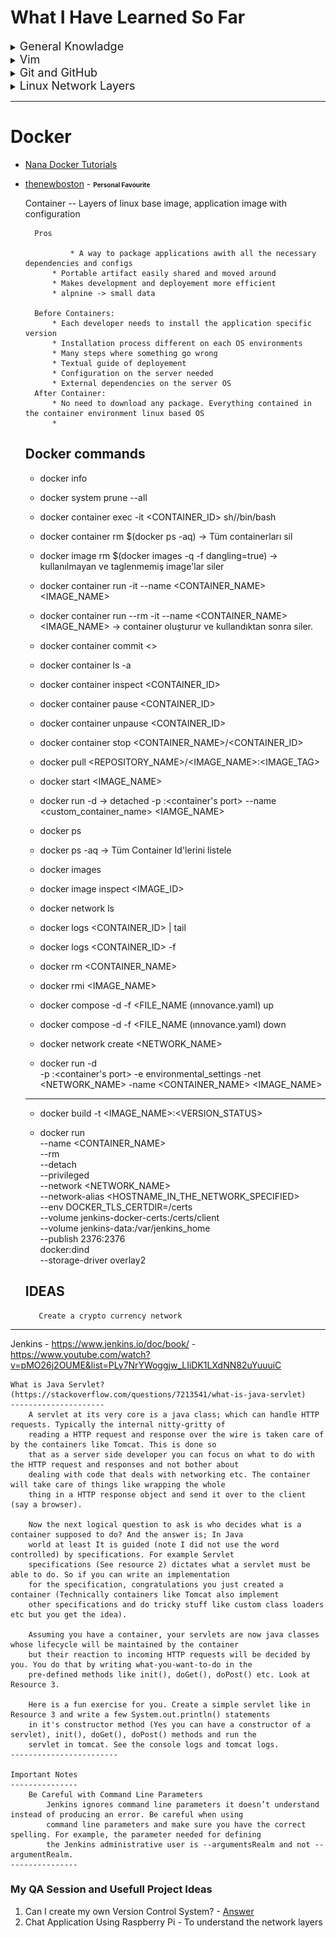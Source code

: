 # What I Have Learned So Far

<details>
  <summary><font size=4>General Knowladge</font></summary>

### SSH
  SSH, also known as Secure Shell or Secure Socket Shell, is a network protocol that gives users, particularly system administrators, a secure way to access a computer over an unsecured network.

  SSH also refers to the suite of utilities that implement the SSH protocol. Secure Shell provides strong password authentication and public key authentication, as well as encrypted data communications between two computers connecting over an open network, such as the internet.

  In addition to providing strong encryption, SSH is widely used by network administrators to manage systems and applications remotely, enabling them to log in to another computer over a network, execute commands and move files from one computer to another.

### This Section Inclued Some Terms That You Will Face Frequently

* [**HELM**](https://www.freecodecamp.org/news/what-is-a-helm-chart-tutorial-for-kubernetes-beginners/)

* [What is a **.yaml** File and Where to Use It?](https://medium.com/codex/docker-compose-explained-3954baf495ec)

* **Hash Code** &rarr; A hash function is any function that can be used to map data of arbitrary size to fixed-size values.The values returned by a hash function are called hash values, hash codes, digests, or simply hashes.

</details>

<details>
  <summary><font size=4>Vim</font></summary>

### What is Vim?

Vim is a text editor for Unix that comes with Linux, BSD, and macOS. It is known to be fast and powerful, partly because it is a small program that can run in a terminal (although it has a graphical interface). It is mainly because it can be managed entirely without menus or a mouse with a keyboard.

* [What is Vim and It's Power?](https://www.loginradius.com/blog/engineering/vim-getting-started/)
* You should learn [Vim](https://www.openvim.com/).

</details>

<details>
  <summary><font size=4>Git and GitHub</font></summary>

### What is Git and GitHub?

Git is an open-source, version control tool created in 2005 by developers working on the Linux operating system; GitHub is a company founded in 2008 that makes tools which integrate with git. You do not need GitHub to use git, but you cannot use GitHub without using git. There are many other alternatives to GitHub, such as GitLab, BitBucket, and “host-your-own” solutions such as gogs and gittea. All of these are referred to in git-speak as “remotes”, and all are completely optional. You do not need to use a remote to use git, but it will make sharing your code with others easier.

<font size=4>**Useful Links for Learning Git and GitHub**</font>

* [GitHub - Git](https://learngitbranching.js.org "GitHub")

* [Reading Material About Basic Git Commands](https://product.hubspot.com/blog/git-and-github-tutorial-for-beginners)

<font size=4>**Quick Git Tutorial**</font>

  \* Following the below commands below shows a quick tour for creating and using Git and GitHub locally and remotely

* ``mkdir <Project_File>`` &rarr; Create a directory in current working direcory
* ``touch README.md`` &rarr; Create a README file

> At this point you have a directory called `Project_File` which includes `README.md` file. We used Linux Bash Commands to handle above commands.

>For more information please learn linux commands. [Learning Linux commands](https://www.hostinger.com/tutorials/linux-commands) will boost your Git experience and the tools we will examine later.

* ``git init`` &rarr; Convert your directory to a Git repository
* ``git add README.md`` &rarr; Add your editted file/s to the [Staging Environment](https://www.geeksforgeeks.org/staging-in-git/)
* ``git commit`` &rarr; Let Git keeps track of your staged files
  - If you use ``git commit -m "<YOUR_COMMIT_MESSAGE>"``, you will write your commit messages directly instead of Vim editor

>Do not forget to use `git add <FILE_NAME>` command before you commit

Till now, we just made some changes locally. To use GitHub remotely, we will connect our local repository to remote repository with the following command;

* ``git remote add origin <GitHub_PAGE_LINK>`` &rarr; Connect our local repository to remote repository
  - Till now, we just made some changes locally. This command connects our local repository to remote one.

  - Be carefull ! You need to sign up to GitHub for this step. <GitHub_PAGE_LINK> are provided by GitHub itself.

* ``git remote -v`` &rarr; Check which GitHub account you are connected to.

  - This command should give an output like below. Otherwise go and check some stackoverflow pages for salvation.

  ``
  origin  https://github.com/<USER_NAME>/<REPOSITORY_NAME>.git (fetch)
  ``
  ``
  origin  https://github.com/<USER_NAME>/<REPOSITORY_NAME>.git (push)
  ``

>You might be wondering what that __origin__ word means in the command above. What happens is that when you clone a remote repository to your local machine, Git creates an alias for you. In nearly all cases this alias is called __origin__.

* ``git push origin master`` &rarr;  Send your local commits to GitHub and Voila! You are a Git master now. Not the branch one!

---
NOTE: You could first create a GitHub repository and then __clone__ it. After that you would be at the same page
with us for now. To __clone__;

* ``git clone <GitHub_Link>`` &rarr; Clone an existing GitHub repository to your local machine.
---
* ``git branch`` &rarr; Lists all the existed branches. If master branch is the only branch, the output should be like below;
  - ``
  C:\Users\...\<Project_File>>git branch
  ``
  ``* master``

* ``git branch <GIT_BRANCH_NAME>`` &rarr; Create a new branch called `<GIT_BRANCH_NAME>`

* ``git checkout <GIT_BRANCH_NAME>`` &rarr; Change your current working branch to `<GIT_BRANCH_NAME>`
  - ``git checkout -b <GIT_BRANCH_NAME>`` &rarr; Create a branch if not exists

* ``git push origin <GIT_BRANCH_NAME>`` &rarr; Send your changes on `<GIT_BRANCH_NAME>` to remote

* ``git branch -D <GIT_BRANCH_NAME>`` &rarr; Delete your current working branch locally

* ``git push origin --delete <GIT_BRANCH_NAME>`` &rarr; Delete your branch remotely

>Keep that in mind! You can not delete a branch without having checked out otherwise look the below image:
![Cutting the stick you hold](https://github.com/kasimerbay/Innovance-Internship/blob/master/1210-1240955295Hn8Q.jpg)
---

* ``git merge <GIT_BRANCH_NAME>`` &rarr; Pile up your commits on `<GIT_BRANCH_NAME>` and combines your current branch

* ``git pull origin master`` &rarr; Move your remote files and changes to your local

* ``git rebase <GIT_BRANCH_NAME>`` &rarr; Comming Soon...
  - Reading the official Git manual it states that rebase “reapplies commits on top o another base branch” , whereas merge “joins two or more development histories together”  In other words, the key difference between merge and rebase is that while merge preserves history as it happened, rebase rewrites it.

* `` git HEAD^`` &rarr; Move your `HEAD` file upward in the commitment tree.

* ``git branch -f master HEAD~3`` &rarr; Sends the HEAD to 3 commits above

</details>

<details>
  <summary><font size=4>Linux Network Layers</font></summary>

### Resources to Summarize Linux Network Layers

* <https://tldp.org/LDP/intro-linux/html/sect_10_01.html>
* <https://linux-kernel-labs.github.io/refs/heads/master/labs/networking.html>
* <https://www.linux.com/topic/networking/practical-networking-linux-admins-tcpip/>
* <https://www.geeksforgeeks.org/tcp-ip-model/?ref=lbp>

### Frequently Used Terms

* A _protocol_ is, simply put, a set of rules for communication.
  - In order to get data over the network, for instance an E-mail from your computer
	to some computer at the other end of the world, lots of different hard- and software
	needs to work together.

	All these pieces of hardware and the different software programs speak different languages.
	Imagine your E-mail program: it is able to talk to the computer operating system, through a
	specific protocol, but it is not able to talk to the computer hardware. We need a special
	program in the operating system that performs this function. In turn, the computer needs to
	be able to communicate with the telephone line or other Internet hookup method. And behind the
	scenes, network connection hardware needs to be able to communicate in order to pass your
	E-mail from one appliance to the other, all the way to the destination computer.

	All these different types of communication protocols are classified in 7 layers, which are
	known as _the Open Systems Interconnection Reference Model_, **the OSI Model** for short.

* ``hostname`` &rarr; this displays the hostname of your machine.
* ``ifconfig`` &rarr; this gives us the IP address of the device.
* ``netstat -a`` &rarr; this lists all the ports being used.

* The unique combination of IP address and Port number together are termed as **Socket**.
---
# The OSI Model's Layers

1. **Physical Layer**
  * The physical layer refers to your networking hardware: **Ethernet** and **wi-fi interfaces**, **cabling**, **switches**, whatever gadgets it takes to move your bits and the electricity to operate them.  

    <ins><font size=4>**The Functions of Physical Layer**</font></ins>
      - _Bit Synchronization_
        The physical layer provides the synchronization of the bits by providing a clock. This clock controls both sender and receiver thus providing synchronization at bit level.

        <ins>Note</ins>:
          CP, the clock pulse is the vibration of a quartz crystal located inside a computer for synchronizing the timing of hardware components.

      - _Bit Rate Control_
        The Physical layer also defines the transmission rate i.e. the number of bits sent per second.

      - _Physical Topologies_
        Physical layer specifies the way in which the different, devices/nodes are arranged in a network i.e. bus, star, or mesh topology.

      - _Transmission Mode_
        Physical layer also defines the way in which the data flows between the two connected devices. The various transmission modes possible are Simplex, half-duplex and full-duplex.

2. **Data Link Layer**
  * The main function of this layer is to make sure data transfer is error-free from one node to another, over the physical layer. When a packet arrives in a network, it is the responsibility of DLL to transmit it to the Host using its MAC address.

    <ins><font size=4>**The Functions of Data Link Layer**</font></ins>
      - _Framing_
        Framing is a function of the data link layer. It provides a way for a sender to transmit a set of bits that are meaningful to the receiver. This can be accomplished by attaching special bit patterns to the beginning and end of the frame.

      - _Physical Addressing_
        After creating frames, the Data link layer adds physical addresses (MAC address) of the sender and/or receiver in the header of each frame.

      - _Error Control_
        Data link layer provides the mechanism of error control in which it detects and retransmits damaged or lost frames.

      - _Flow Control_
        The data rate must be constant on both sides else the data may get corrupted thus, flow control coordinates the amount of data that can be sent before receiving acknowledgement.

      - _Access Control_
        When a single communication channel is shared by multiple devices, the MAC sub-layer of the data link layer helps to determine which device has control over the channel at a given time.

3. **Network layer**
  * The network layer works for the transmission of data from one host to the other located in different networks. It also takes care of packet routing i.e. selection of the shortest path to transmit the packet, from the number of routes available. The sender & receiver’s IP addresses are placed in the header by the network layer

    <ins><font size=4>**The Functions of Network Layer**</font></ins>
      - _Routing_
        The network layer protocols determine which route is suitable from source to destination. This function of the network layer is known as routing.
      - _Logical Addressing_
        In order to identify each device on internetwork uniquely, the network layer defines an addressing scheme. The sender & receiver’s IP addresses are placed in the header by the network layer. Such an address distinguishes each device uniquely and universally.
      <ins>Note</ins>:
        Network layer is implemented by networking devices such as routers.


4. **Transport Layer**
  * The transport layer provides services to the application layer and takes services from the network layer. The data in the transport layer is referred to as Segments. It is responsible for the End to End Delivery of the complete message. The transport layer also provides the acknowledgement of the successful data transmission and re-transmits the data if an error is found.

    <ins><font size=4>**The Functions of Transport Layer**</font></ins>
      - _Segmentation and Reassembly_
        This layer accepts the message from the (session) layer, and breaks the message into smaller units. Each of the segments produced has a header associated with it. The transport layer at the destination station reassembles the message.

      - _Service Point Addressing_
        In order to deliver the message to the correct process, the transport layer header includes a type of address called service point address or port address. Thus by specifying this address, the transport layer makes sure that the message is delivered to the correct process.

    <ins><font size=4>**The Services Provided by The Transport Layer**</font></ins>
      - _Connection-Oriented Service_:
        It is a three-phase process that includes;
          – Connection Establishment
          – Data Transfer
          – Termination / disconnection

          In this type of transmission, the receiving device sends an acknowledgement, back to the source after a packet or group of packets is received. This type of transmission is reliable and secure.

      - _Connectionless Service_:
        It is a one-phase process and includes Data Transfer. In this type of transmission, the receiver does not acknowledge receipt of a packet. This approach allows for much faster communication between devices. Connection-oriented service is more reliable than connectionless Service.

        <ins>Note</ins>:
            Data in the Transport Layer is called as Segments.

        <ins>Note</ins>:
        Transport layer is operated by the Operating System. It is a part of the OS and communicates with the Application Layer by making system calls. <ins>Transport Layer is called as Heart of OSI model</ins>.

>TCP operates in the transport layer, along with its friend UDP, the User Datagram Protocol. TCP is more complex; it performs error-checking, and it tries very hard to deliver your packets. There is a lot of back-and-forth communication with TCP as it transmits and verifies transmission, and when packets get lost it resends them. UDP is simpler and has less overhead. It sends out datagrams once, and UDP neither knows nor cares if they reach their destination.
 TCP is for ensuring that data is transferred completely and in order. If a file transfers with even one byte missing it’s no good. UDP is good for lightweight stateless transfers such NTP and DNS queries, and is efficient for streaming media. If your music or video has a blip or two it doesn’t render the whole stream unusable.

5. **Session Layer**
  * This layer is responsible for the establishment of connection, maintenance of sessions, authentication, and also ensures security.

    <ins><font size=4>**The Functions of The Session Layer**</font></ins>
      - _Session Establishment, Maintenance, and Termination_
        The layer allows the two processes to establish, use and terminate a connection.

      - _Synchronization_
        This layer allows a process to add checkpoints which are considered synchronization points into the data. These synchronization points help to identify the error so that the data is re-synchronized properly, and ends of the messages are not cut prematurely and data loss is avoided.

      - _Dialog Controller_
        The session layer allows two systems to start communication with each other in half-duplex or full-duplex.

6. **Presentation Layer**
  * The presentation layer is also called the Translation layer. The data from the application layer is extracted here and manipulated as per the required format to transmit over the network.

    <ins><font size=4>**The Functions of The Session Layer**</font></ins>
        - _Translation_
          For example, ASCII to EBCDIC.

        - _Encryption/ Decryption_
          Data encryption translates the data into another form or code. The encrypted data is known as the ciphertext and the decrypted data is known as plain text. A key value is used for encrypting as well as decrypting data.

        - _Compression_
          Reduces the number of bits that need to be transmitted on the network.
7. **Application Layer**
  * This layer also serves as a window for the application services to access the network and for displaying the received information to the user.
    - The application layer includes the network protocols you use every day: SSH, TLS/SSL, HTTP, IMAP, SMTP, DNS, DHCP, streaming media protocols, and tons more.

<font size=4>**Basic Dynamic of The Layer System**</font>
    Each layer can only use the functionality of the layer below; each layer can only export functionality to the layer above. In other words: layers communicate only with adjacent layers. Let's take the example of your E-mail message again: you enter it through the application layer. In your computer, it travels down the transport and network layer. Your computer puts it on the network through the network access layer. That is also the layer that will move the message around the world. At the destination, the receiving computer will accept the message through it's own network layer, and will display it to the recepient using the transport and application layer.

><font size=3>OSI model acts as a reference model and is not implemented on the Internet because of its late invention. The current model being used is _**the TCP/IP Model**_.</font>

><font size=3><ins>TCP/IP MODEL</ins></font>
  It was designed and developed by Department of Defense (DoD) in 1960s and is based on standard protocols. It stands for Transmission Control Protocol/Internet Protocol. _The TCP/IP model is a concise version of the OSI Model_.


### The TCP/IP MODEL'S LAYERS <font size=0.5>(on the behalf of the receiver)</font>

1. **Network Access Layer**
  * This layer corresponds to the combination of Data Link Layer and Physical Layer of the OSI model. It looks out for hardware addressing and the protocols present in this layer allows for the physical transmission of data.

2. **Internet Layer**
  * This layer parallels the functions of OSI’s Network layer. It defines the protocols which are responsible for logical transmission of data over the entire network.

    <ins><font size=4>**The Main Protocols Residing at Internet Layer**</font></ins>
        - _IP_
          stands for Internet Protocol and it is responsible for delivering packets from the source host to the destination host by looking at the IP addresses in the packet headers.

          IP has 2 versions:
          IPv4 and IPv6. IPv4 is the one that most of the websites are using currently. But IPv6 is growing as the number of IPv4 addresses are limited in number when compared to the number of users.
          - ICMP
            stands for Internet Control Message Protocol. It is encapsulated within IP datagrams and is responsible for providing hosts with information about network problems.

          - ARP
            stands for Address Resolution Protocol. Its job is to find the hardware address of a host from a known IP address.    

              ARP has several types:
              1. Reverse ARP,
              2. Proxy ARP,
              3. Gratuitous ARP,
              4. Inverse ARP

3. **Host To Host Layer**
  * This layer is analogous to the transport layer of the OSI model. It is responsible for end-to-end communication and error-free delivery of data. It shields the upper-layer applications from the complexities of data.

    <ins><font size=4>**The Two Main Protocols Present in Host To Host Layer**</font></ins>

      - _Transmission Control Protocol (TCP)
        It is known to provide reliable and error-free communication between end systems. It performs sequencing and segmentation of data. It also has acknowledgment feature and controls the flow of the data through flow control mechanism. It is a very effective protocol but has a lot of overhead due to such features. Increased overhead leads to increased cost.

      - _User Datagram Protocol (UDP)_
        On the other hand does not provide any such features. It is the go-to protocol if your application does not require reliable transport as it is very cost-effective. Unlike TCP, which is connection-oriented protocol, UDP is connectionless.

4. **Application Layer**
  * This layer performs the functions of top three layers of the OSI model: Application, Presentation and Session Layer. It is responsible for node-to-node communication and controls user-interface specifications.  

    <ins><font size=4>**Some of The Protocols Present in Application Layer**</font></ins>
        * HTTP,
        * HTTPS,
        * FTP,
        * TFTP,
        * Telnet,
        * SSH,
        * SMTP,
        * SNMP,
        * NTP,
        * DNS,
        * DHCP,
        * NFS,
        * X Window,
        * LPD.   

    _HTTP and HTTPS_
      HTTP stands for Hypertext transfer protocol. It is used by the World Wide Web to manage communications between web browsers and servers. HTTPS stands for HTTP-Secure. It is a combination of HTTP with SSL(Secure Socket Layer). It is efficient in cases where the browser need to fill out forms, sign in, authenticate and carry out bank transactions.

		_SSH_
      SSH stands for Secure Shell. It is a terminal emulations software similar to Telnet. The reason SSH is more preferred is because of its ability to maintain the encrypted connection. It sets up a secure session over a TCP/IP connection.

    _NTP_
      NTP stands for Network Time Protocol. It is used to synchronize the clocks on our computer to one standard time source. It is very useful in situations like bank transactions. Assume the following situation without the presence of NTP. Suppose you carry out a transaction, where your computer reads the time at 2:30 PM while the server records it at 2:28 PM. The server can crash very badly if it’s out of sync.

</details>

---


# Docker
* [Nana Docker Tutorials](https://youtube.com/playlist?list=PLy7NrYWoggjzfAHlUusx2wuDwfCrmJYcs)
* [thenewboston](https://youtube.com/playlist?list=PL6gx4Cwl9DGBkvpSIgwchk0glHLz7CQ-7) - <font size=0.5>**Personal Favourite**</font>

	Container --
		Layers of linux base image, application image with configuration

		Pros

				* A way to package applications awith all the necessary dependencies and configs
			* Portable artifact easily shared and moved around
			* Makes development and deployement more efficient
			* alpnine -> small data

		Before Containers:
			* Each developer needs to install the application specific version
			* Installation process different on each OS environments
			* Many steps where something go wrong
			* Textual guide of deployement
			* Configuration on the server needed
			* External dependencies on the server OS
		After Container:
			* No need to download any package. Everything contained in the container environment linux based OS
			*

	Docker commands
	---------------
	* docker info
	* docker system prune --all
	* docker container exec -it <CONTAINER_ID> sh//bin/bash
	* docker container rm $(docker ps -aq) -> Tüm containerları sil
	* docker image rm $(docker images -q -f dangling=true) -> kullanılmayan ve taglenmemiş image'lar siler
	* docker container run -it --name <CONTAINER_NAME> <IMAGE_NAME>
	* docker container run --rm -it --name <CONTAINER_NAME> <IMAGE_NAME> -> container oluşturur ve kullandıktan sonra siler.
	* docker container commit <>
	* docker container ls -a
	* docker container inspect <CONTAINER_ID>
	* docker container pause <CONTAINER_ID>
	* docker container unpause <CONTAINER_ID>
	* docker container stop <CONTAINER_NAME>/<CONTAINER_ID>
	* docker pull <REPOSITORY_NAME>/<IMAGE_NAME>:<IMAGE_TAG>
	* docker start <IMAGE_NAME>
	* docker run
			-d -> detached
			-p <your port>:<container's port>
			--name <custom_container_name>
			<IAMGE_NAME>
	* docker ps
	* docker ps -aq -> Tüm Container Id'lerini listele
	* docker images
	* docker image inspect <IMAGE_ID>
	* docker network ls
	* docker logs <CONTAINER_ID> | tail
	* docker logs <CONTAINER_ID> -f
	* docker rm <CONTAINER_NAME>
	* docker rmi <IMAGE_NAME>


	* docker compose -d -f <FILE_NAME (ınnovance.yaml) up
	* docker compose -d -f <FILE_NAME (ınnovance.yaml) down


	* docker network create <NETWORK_NAME>
	* docker run -d \
		-p <your port>:<container's port>
		-e environmental_settings
		-net <NETWORK_NAME>
		-name <CONTAINER_NAME>
		<IMAGE_NAME>
	--------------

	* docker build -t <IMAGE_NAME>:<VERSION_STATUS>

	* docker run \
  		--name <CONTAINER_NAME> \
  		--rm \
  		--detach \
  		--privileged \
  		--network <NETWORK_NAME> \
  		--network-alias <HOSTNAME_IN_THE_NETWORK_SPECIFIED> \
  		--env DOCKER_TLS_CERTDIR=/certs \
  		--volume jenkins-docker-certs:/certs/client \
  		--volume jenkins-data:/var/jenkins_home \
  		--publish 2376:2376 \
  		docker:dind \
  		--storage-driver overlay2

	IDEAS
	-----
		 Create a crypto currency network
------------------------------------------------------------------------------------------------------

Jenkins - https://www.jenkins.io/doc/book/
	- https://www.youtube.com/watch?v=pMO26j2OUME&list=PLy7NrYWoggjw_LIiDK1LXdNN82uYuuuiC

	What is Java Servlet? (https://stackoverflow.com/questions/7213541/what-is-java-servlet)
	---------------------
		A servlet at its very core is a java class; which can handle HTTP requests. Typically the internal nitty-gritty of
		reading a HTTP request and response over the wire is taken care of by the containers like Tomcat. This is done so
		that as a server side developer you can focus on what to do with the HTTP request and responses and not bother about
		dealing with code that deals with networking etc. The container will take care of things like wrapping the whole
		thing in a HTTP response object and send it over to the client (say a browser).

		Now the next logical question to ask is who decides what is a container supposed to do? And the answer is; In Java
		world at least It is guided (note I did not use the word controlled) by specifications. For example Servlet
		specifications (See resource 2) dictates what a servlet must be able to do. So if you can write an implementation
		for the specification, congratulations you just created a container (Technically containers like Tomcat also implement
		other specifications and do tricky stuff like custom class loaders etc but you get the idea).

		Assuming you have a container, your servlets are now java classes whose lifecycle will be maintained by the container
		but their reaction to incoming HTTP requests will be decided by you. You do that by writing what-you-want-to-do in the
		pre-defined methods like init(), doGet(), doPost() etc. Look at Resource 3.

		Here is a fun exercise for you. Create a simple servlet like in Resource 3 and write a few System.out.println() statements
		in it's constructor method (Yes you can have a constructor of a servlet), init(), doGet(), doPost() methods and run the
		servlet in tomcat. See the console logs and tomcat logs.
	------------------------

	Important Notes
	---------------
		Be Careful with Command Line Parameters
			Jenkins ignores command line parameters it doesn’t understand instead of producing an error. Be careful when using
			command line parameters and make sure you have the correct spelling. For example, the parameter needed for defining
			the Jenkins administrative user is --argumentsRealm and not --argumentRealm.
	---------------

### My QA Session and Usefull Project Ideas

  1. Can I create my own Version Control System?
    - [Answer](https://ericsink.com/entries/time_space_tradeoffs.html)
  2. Chat Application Using Raspberry Pi
    - To understand the network layers
